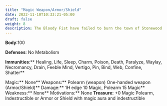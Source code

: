 ```yaml
---
title: "Magic Weapon/Armor/Shield"
date: 2022-11-10T10:33:21-05:00
draft: false
weight: 8
description: The Bloody Fist have failed to burn the town of Stonewood down by conventional means so now they play with a bigger Ace in their sleeve. People are wandering around with Pamphlets essentially reading Surrender or Burn.
---
```


**Body**:100

**Defenses**: No Metabolism

**Immunities**:** Healing, Life, Sleep, Charm, Poison, Death, Paralyze, Waylay, Necromancy, Drain, Feeble Mind, Vertigo, Pin, Bind, Web, Confine, Shatter**

Magic:** None**
Weapons:** Polearm (weapon) One-handed weapon (Armor/Shield)**
Damage:** 1H edge 10 Magic, Polearm 15 Magic**
Weakness:** None**
Motivations:** None
**Treasure:** +0 Magic Polearm, Indestructible or Armor or Shield with magic aura and indestructible

